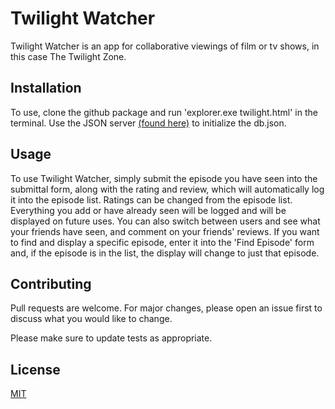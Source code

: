 # Twilight Watcher

Twilight Watcher is an app for collaborative viewings of film or tv shows, in this case The Twilight Zone.

## Installation

To use, clone the github package and run 'explorer.exe twilight.html' in the terminal. Use the JSON server [(found here)](https://www.npmjs.com/package/json-server) to initialize the db.json.

## Usage

To use Twilight Watcher, simply submit the episode you have seen into the submittal form, along with the rating and review, which will automatically log it into the episode list. Ratings can be changed from the episode list. Everything you add or have already seen will be logged and will be displayed on future uses. You can also switch between users and see what your friends have seen, and comment on your friends' reviews. If you want to find and display a specific episode, enter it into the 'Find Episode' form and, if the episode is in the list, the display will change to just that episode.

## Contributing

Pull requests are welcome. For major changes, please open an issue first
to discuss what you would like to change.

Please make sure to update tests as appropriate.

## License

[MIT](https://choosealicense.com/licenses/mit/)